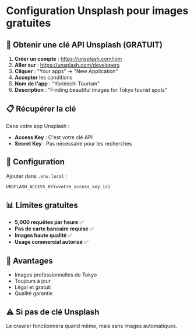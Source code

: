 # Configuration Unsplash pour images gratuites

## 🎯 Obtenir une clé API Unsplash (GRATUIT)

1. **Créer un compte** : https://unsplash.com/join
2. **Aller sur** : https://unsplash.com/developers
3. **Cliquer** : "Your apps" → "New Application"
4. **Accepter** les conditions
5. **Nom de l'app** : "Yorimichi Tourism"
6. **Description** : "Finding beautiful images for Tokyo tourist spots"

## 📋 Récupérer la clé

Dans votre app Unsplash :
- **Access Key** : C'est votre clé API
- **Secret Key** : Pas nécessaire pour les recherches

## 🔧 Configuration

Ajouter dans `.env.local` :
```
UNSPLASH_ACCESS_KEY=votre_access_key_ici
```

## 📊 Limites gratuites

- **5,000 requêtes par heure** ✅
- **Pas de carte bancaire requise** ✅
- **Images haute qualité** ✅
- **Usage commercial autorisé** ✅

## 🎨 Avantages

- Images professionnelles de Tokyo
- Toujours à jour
- Légal et gratuit
- Qualité garantie

## ⚠️ Si pas de clé Unsplash

Le crawler fonctionnera quand même, mais sans images automatiques.